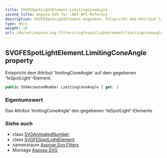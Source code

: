 ```yaml
---
title: SVGFESpotLightElement.LimitingConeAngle
second_title: Aspose.SVG für .NET-API-Referenz
description: SVGFESpotLightElement eigendom. Entspricht dem Attribut limitingConeAngle auf dem gegebenen feSpotLightElement.
type: docs
weight: 10
url: /de/net/aspose.svg.filters/svgfespotlightelement/limitingconeangle/
---
```

## SVGFESpotLightElement.LimitingConeAngle property

Entspricht dem Attribut 'limitingConeAngle' auf dem gegebenen 'feSpotLight'-Element.

```csharp
public SVGAnimatedNumber LimitingConeAngle { get; }
```

### Eigentumswert

Das Attribut 'limitingConeAngle' des gegebenen 'feSpotLight'-Elements.

### Siehe auch

* class [SVGAnimatedNumber](../../../aspose.svg.datatypes/svganimatednumber/)
* class [SVGFESpotLightElement](../)
* namensraum [Aspose.Svg.Filters](../../svgfespotlightelement/)
* Montage [Aspose.SVG](../../../)


